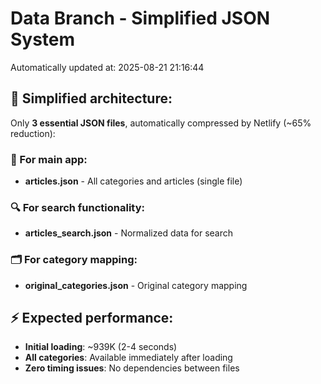 # Data Branch - Simplified JSON System
Automatically updated at: 2025-08-21 21:16:44

## 🎯 Simplified architecture:
Only **3 essential JSON files**, automatically compressed by Netlify (~65% reduction):

### 📱 For main app:
- **articles.json** - All categories and articles (single file)

### 🔍 For search functionality:
- **articles_search.json** - Normalized data for search

### 🗂️ For category mapping:
- **original_categories.json** - Original category mapping

## ⚡ Expected performance:
- **Initial loading**: ~939K (2-4 seconds)
- **All categories**: Available immediately after loading
- **Zero timing issues**: No dependencies between files
